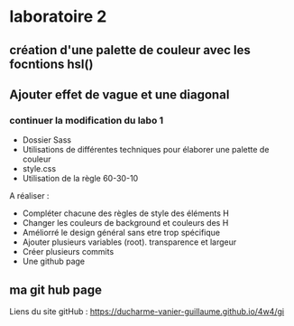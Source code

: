 # laboratoire 2
## création d'une palette de couleur avec les focntions hsl()
## Ajouter effet de vague et une diagonal

### continuer la modification du labo 1
- Dossier Sass
- Utilisations de différentes techniques pour élaborer une palette de couleur
- style.css
- Utilisation de la règle 60-30-10

A réaliser :
- Compléter chacune des règles de style des éléments H
- Changer les couleurs de background et couleurs des H
- Améliorré le design général sans etre trop spécifique
- Ajouter plusieurs variables (root). transparence et largeur
- Créer plusieurs commits
- Une github page

## ma git hub page
Liens du site gitHub : https://ducharme-vanier-guillaume.github.io/4w4/gi